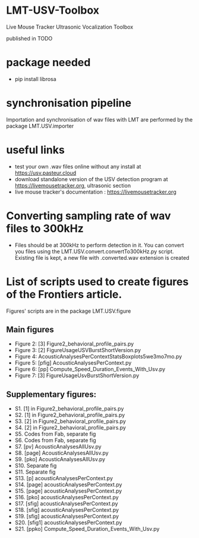 # LMT-USV-Toolbox
Live Mouse Tracker Ultrasonic Vocalization Toolbox

published in TODO

# package needed

- pip install librosa

# synchronisation pipeline

Importation and synchronisation of wav files with LMT are performed by the package LMT.USV.importer


# useful links

- test your own .wav files online without any install at https://usv.pasteur.cloud
- download standalone version of the USV detection program at https://livemousetracker.org, ultrasonic section
- live mouse tracker's documentation : https://livemousetracker.org

# Converting sampling rate of wav files to 300kHz

- Files should be at 300kHz to perform detection in it. You can convert you files using the LMT.USV.convert.convertTo300kHz.py script. Existing file is kept, a new file with .converted.wav extension is created

# List of scripts used to create figures of the Frontiers article.

Figures' scripts are in the package LMT.USV.figure

## Main figures

- Figure 2: [3] Figure2_behavioral_profile_pairs.py
- Figure 3: [2] FigureUsageUSVBurstShortVersion.py
- Figure 4: AcousticAnalysesPerContextStatsBoxplots5we3mo7mo.py
- Figure 5: [pfig] AcousticAnalysesPerContext.py
- Figure 6: [pp] Compute_Speed_Duration_Events_With_Usv.py
- Figure 7: [3] FigureUsageUsvBurstShortVersion.py

## Supplementary figures:

- S1. [1] in Figure2_behavioral_profile_pairs.py
- S2. [1] in Figure2_behavioral_profile_pairs.py
- S3. [2] in Figure2_behavioral_profile_pairs.py
- S4. [2] in Figure2_behavioral_profile_pairs.py
- S5. Codes from Fab, separate fig
- S6. Codes from Fab, separate fig
- S7. [pv] AcousticAnalysesAllUsv.py
- S8. [page] AcousticAnalysesAllUsv.py
- S9. [pko] AcousticAnalysesAllUsv.py
- S10. Separate fig
- S11. Separate fig
- S13. [p] acousticAnalysesPerContext.py
- S14. [page] acousticAnalysesPerContext.py
- S15. [page] acousticAnalysesPerContext.py
- S16. [pko] acousticAnalysesPerContext.py
- S17. [sfig] acousticAnalysesPerContext.py
- S18. [sfig] acousticAnalysesPerContext.py
- S19. [sfig] acousticAnalysesPerContext.py
- S20. [sfig1] acousticAnalysesPerContext.py
- S21. [ppko] Compute_Speed_Duration_Events_With_Usv.py

